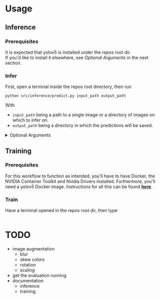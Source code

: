 # Usage

## Inference

### Prerequisites

It is expected that yolov5 is installed under the repos root dir.  
If you'd like to install it elsewhere, see _Optional Arguments_ in the next section.

### Infer

First, open a terminal inside the repos root directory, then run

```shell
python src/inference/predict.py input_path output_path
```

With

- `input_path` being a path to a single image or a directory of images on which to infer on.
- `output_path` being a directory in which the predictions will be saved.

<details><summary>Optional Arguments</summary>
  <ul>
    <li><code>--yolov5_path</code> If yolo isn't installed in the root dir, use this to point to yolo's root dir.<br></li>
    <li><code>--weights_path</code> Use this to be able to change the weights which will be used for inference.</li>
  </ul>
</details>

## Training

### Prerequisites

For this workflow to function as intended, you'll have to have Docker, the NVIDIA Container Toolkit and Nvidia Drivers
installed. Furthermore, you'll need a yolov5 Docker image.
Instructions for all this can be found [**here**](https://github.com/ultralytics/yolov5/wiki/Docker-Quickstart).

### Train

Have a terminal opened in the repos root dir, then type

```shell

````

# TODO

- image augmentation
    - blur
    - skew colors
    - rotation
    - scaling
- get the evaluation running
- documentation
    - inference
    - training